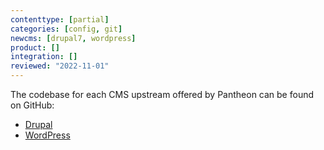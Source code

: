 ```yaml
---
contenttype: [partial]
categories: [config, git]
newcms: [drupal7, wordpress]
product: []
integration: []
reviewed: "2022-11-01"
---
```


The codebase for each CMS upstream offered by Pantheon can be found on GitHub:

 - [Drupal](https://github.com/pantheon-systems/drops-7)
 - [WordPress](https://github.com/pantheon-systems/wordpress)
